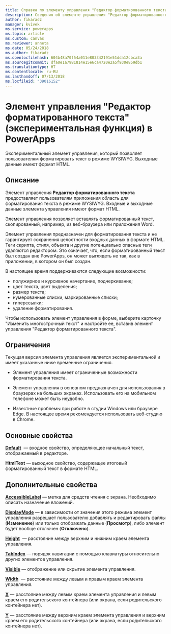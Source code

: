```yaml
---
title: Справка по элементу управления "Редактор форматированного текста" | Документы Майкрософт
description: Сведения об элементе управления "Редактор форматированного текста" с описанием его свойств и примерами
author: fikaradz
manager: kvivek
ms.service: powerapps
ms.topic: article
ms.custom: canvas
ms.reviewer: anneta
ms.date: 05/24/2018
ms.author: fikaradz
ms.openlocfilehash: 604b48a70f54a011e803342191e51dda12cbca3a
ms.sourcegitcommit: dfa0e1a7981814e15e6ca4720e2a5f930e859db1
ms.translationtype: HT
ms.contentlocale: ru-RU
ms.lasthandoff: 07/13/2018
ms.locfileid: "39016152"
---
```

# <a name="rich-text-editor-control-experimental-in-powerapps"></a>Элемент управления "Редактор форматированного текста" (экспериментальная функция) в PowerApps
Экспериментальный элемент управления, который позволяет пользователям форматировать текст в режиме WYSIWYG.  Выходные данные имеют формат HTML.

## <a name="description"></a>Описание
Элемент управления **Редактор форматированного текста** предоставляет пользователям приложения область для форматирования текста в режиме WYSIWYG.  Входные и выходные данные элемента управления имеют формат HTML.

Элемент управления позволяет вставлять форматированный текст, скопированный, например, из веб-браузера или приложения Word.  

Элемент управления предназначен для форматирования текста и не гарантирует сохранения целостности входных данных в формате HTML.  Теги скрипта, стиля, объекта и другие потенциально опасные теги удаляются редактором.  Это означает, что, если форматированный текст был создан вне PowerApps, он может выглядеть не так, как в приложении, в котором он был создан.

В настоящее время поддерживаются следующие возможности:
- полужирное и курсивное начертание, подчеркивание;
- цвет текста, цвет выделения;
- размер текста;
- нумерованные списки, маркированные списки;
- гиперссылки;
- удаление форматирования.

Чтобы использовать элемент управления в форме, выберите карточку "Изменить многострочный текст" и настройте ее, вставив элемент управления "Редактор форматированного текста".

## <a name="limitations"></a>Ограничения
Текущая версия элемента управления является экспериментальной и имеет указанные ниже временные ограничения.
- Элемент управления имеет ограниченные возможности форматирования текста.  

- Элемент управления в основном предназначен для использования в браузерах на больших экранах.  Использовать его на мобильном телефоне может быть неудобно.

- Известные проблемы при работе в студии Windows или браузере Edge.  В настоящее время рекомендуется использовать веб-студию в Chrome.


## <a name="key-properties"></a>Основные свойства
**[Default](properties-core.md)**  — входное свойство, определяющее начальный текст, отображаемый в редакторе.

**HtmlText** — выходное свойство, содержащее итоговый форматированный текст в формате HTML.



## <a name="additional-properties"></a>Дополнительные свойства
**[AccessibleLabel](properties-accessibility.md)** — метка для средств чтения с экрана. Необходимо описать назначение вложений.

**[DisplayMode](properties-core.md)** — в зависимости от значения этого режима элемент управления разрешает пользователю добавлять и редактировать файлы (**Изменение**) или только отображать данные (**Просмотр**), либо элемент будет вообще отключен (**Отключено**).

**[Height](properties-size-location.md)**  — расстояние между верхним и нижним краем элемента управления.

**[TabIndex](properties-accessibility.md)** — порядок навигации с помощью клавиатуры относительно других элементов управления.

**[Visible](properties-core.md)** — отображение или скрытие элемента управления.

**[Width](properties-size-location.md)**  — расстояние между левым и правым краем элемента управления.

**[X](properties-size-location.md)** — расстояние между левым краем элемента управления и левым краем его родительского контейнера (или экрана, если родительского контейнера нет).

**[Y](properties-size-location.md)** — расстояние между верхним краем элемента управления и верхним краем его родительского контейнера (или экрана, если родительского контейнера нет).
